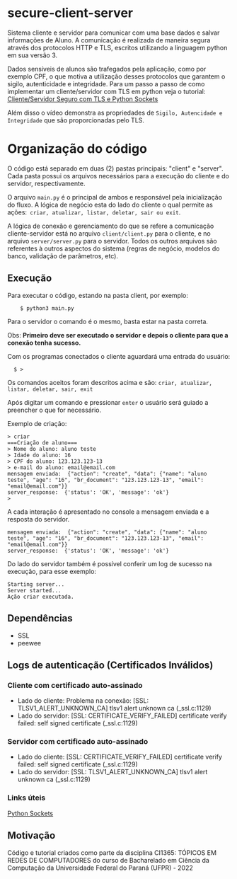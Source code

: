 # secure-client-server

Sistema cliente e servidor para comunicar com uma base dados e salvar informações de Aluno.
A comunicação é realizada de maneira segura através dos protocolos HTTP e TLS, escritos utilizando a linguagem python em sua versão 3.

Dados sensíveis de alunos são trafegados pela aplicação, como por exemplo CPF, o que motiva a utilização desses protocolos que garantem o sigilo, autenticidade e integridade. Para um passo a passo de como implementar um cliente/servidor com TLS em python veja o tutorial:
[Cliente/Servidor Seguro com TLS e Python Sockets](https://www.youtube.com/watch?v=8AlmRA68JnU)

Além disso o vídeo demonstra as propriedades de `Sigilo, Autencidade e Integridade` que são proporcionadas pelo TLS.

# Organização do código

O código está separado em duas (2) pastas principais: "client" e "server". Cada pasta possui os arquivos necessários para a execução do cliente e do servidor, respectivamente.

O arquivo `main.py` é o principal de ambos e responsável pela inicialização do fluxo. A lógica de negócio esta do lado do cliente o qual permite as ações:` criar, atualizar, listar, deletar, sair ou exit`.

A lógica de conexão e gerenciamento do que se refere a comunicação cliente-servidor está no arquivo `client/client.py` para o cliente, e no arquivo `server/server.py` para o servidor. Todos os outros arquivos são referentes à outros aspectos do sistema (regras de negócio, modelos do banco, validação de parâmetros, etc).

## Execução

Para executar o código, estando na pasta client, por exemplo:

```console
    $ python3 main.py
```

Para o servidor o comando é o mesmo, basta estar na pasta correta.

Obs: **Primeiro deve ser executado o servidor e depois o cliente para que a conexão tenha sucesso.**

Com os programas conectados o cliente aguardará uma entrada do usuário:

```console
  $ >
```
Os comandos aceitos foram descritos acima e são:
`criar, atualizar, listar, deletar, sair, exit`

Após digitar um comando e pressionar `enter` o usuário será guiado a preencher o que for necessário.

Exemplo de criação:

```
> criar
===Criação de aluno===
> Nome do aluno: aluno teste
> Idade do aluno: 16
> CPF do aluno: 123.123.123-13
> e-mail do aluno: email@email.com
mensagem enviada:  {"action": "create", "data": {"name": "aluno teste", "age": "16", "br_document": "123.123.123-13", "email": "email@email.com"}}
server_response:  {'status': 'OK', 'message': 'ok'}
>
```
A cada interação é apresentado no console a mensagem enviada e a resposta do servidor.
```
mensagem enviada:  {"action": "create", "data": {"name": "aluno teste", "age": "16", "br_document": "123.123.123-13", "email": "email@email.com"}}
server_response:  {'status': 'OK', 'message': 'ok'}
```

Do lado do servidor também é possível conferir um log de sucesso na execução, para esse exemplo:
```console
Starting server...
Server started...
Ação criar executada.
```

## Dependências

* SSL
* peewee

## Logs de autenticação (Certificados Inválidos)

### Cliente com certificado auto-assinado

- Lado do cliente: Problema na conexão: [SSL: TLSV1_ALERT_UNKNOWN_CA] tlsv1 alert unknown ca (\_ssl.c:1129)
- Lado do servidor: [SSL: CERTIFICATE_VERIFY_FAILED] certificate verify failed: self signed certificate (\_ssl.c:1129)

### Servidor com certificado auto-assinado

- Lado do cliente: [SSL: CERTIFICATE_VERIFY_FAILED] certificate verify failed: self signed certificate (\_ssl.c:1129)
- Lado do servidor: [SSL: TLSV1_ALERT_UNKNOWN_CA] tlsv1 alert unknown ca (\_ssl.c:1129)

### Links úteis

[Python Sockets](https://realpython.com/python-sockets/)

## Motivação

Código e tutorial criados como parte da disciplina CI1365: TÓPICOS EM REDES DE COMPUTADORES do curso de Bacharelado em Ciência da Computação da Universidade Federal do Paraná (UFPR) - 2022
